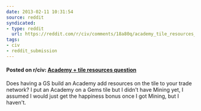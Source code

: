 ```yaml
---
date: 2013-02-11 10:31:54
source: reddit
syndicated:
- type: reddit
  url: https://reddit.com/r/civ/comments/18a80q/academy_tile_resources_question/
tags:
- civ
- reddit_submission
---
```


#### Posted on r/civ: [Academy + tile resources question](https://reddit.com/r/civ/comments/18a80q/academy_tile_resources_question/)

Does having a GS build an Academy add resources on the tile to your trade network? I put an Academy on a Gems tile but I didn't have Mining yet, I assumed I would just get the happiness bonus once I got Mining, but I haven't.